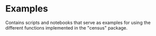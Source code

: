 # Examples

Contains scripts and notebooks that serve as examples for using the different functions implemented in the "census" package.
